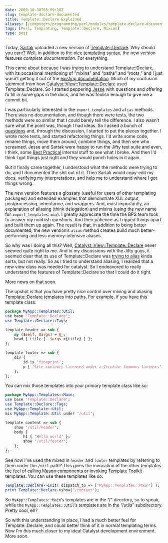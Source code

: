 ```yaml
--- 
date: 2009-10-30T05:09:18Z
slug: template-declare-documented
title: Template::Declare Explained
aliases: [/computers/programming/perl/modules/template-declare-documented.html]
tags: [Perl, Templating, Template::Declare, Mixins]
type: post
---
```


Today, [Sartak] uploaded a new version of [Template::Declare]. Why should you
care? Well, in addition to the [nice templating syntax], the new version
features *complete documentation*. For everything.

This came about because I was trying to understand Template::Declare, with its
occasional mentioning of “mixins” and “paths” and “roots,” and I just wasn’t
getting it out of the [existing documentation]. Much of my confusion stemmed
from how [Catalyst::View::Template::Declare] used Template::Declare. So I
started peppering [Jesse] with questions and offering to fill in some gaps in
the docs, and he was foolish enough to give me a commit bit.

I was particularly interested in the `import_templates` and `alias` methods.
There was no documentation, and though there were tests, the two methods were so
similar that I could barely tell the difference. I also wasn’t sure what the
point was, though I had ideas. So I asked a bunch of [questions] and, through
the discussion, I started to put the pieces together. I wrote more tests, and
started refactoring things. I'd write some code, rename things, move them
around, combine things, and then see who screamed. Jesse and Sartak were happy
to run the Jifty test suite and even, I think, some [Best Practical] internal
stuff to see what I broke. And then I'd think I got things just right and they
would punch holes in it again.

But it finally came together, I understood what the methods were trying to do,
and I documented the shit out of it. Then Sartak would copy-edit my docs,
verifying my interpretations, and help me to understand where I got things
wrong.

The new version features a glossary (useful for users of other templating
packages) and extended examples that demonstrate XUL output, postprocessing,
inheritance, and wrappers. And, most importantly, an explanation of aliasing
(think delegation) and mixins (using the new name for `import_templates`:
`mix`). I greatly appreciate the time the BPS team took to answer my noobish
questions. And their patience as I ripped things apart and built them up again.
The result is that, in addition to being better documented, the new version’s
`alias` method creates build much better-performing and less memory-intensive
aliases.

So why was I doing all this? Well, [Catalyst::View::Template::Declare] never
seemed quite right to me. And in my discussions with the Jifty guys, it seemed
clear that its use of Template::Declare was [trying to alias] kinda sorta, but
not really. So as I tried to understand aliasing, I realized that a new view
class was needed for catalyst. So I endeavored to really understand the features
of Template::Declare so that I could do it right.

More news on that soon.

The upshot is that you have pretty nice control over mixing and aliasing
Template::Declare templates into paths. For example, if you have this template
class:

``` perl
package MyApp::Templates::Util;
use base 'Template::Declare';
use Template::Declare::Tags;

template header => sub {
    my ($self, $args) = @_;
    head { title {  $args->{title} } };
};

template footer => sub {
    div {
        id is 'fineprint';
        p { 'Site contents licensed under a Creative Commons License.' }
    };
};
```

You can mix those templates into your primary template class like so:

``` perl
package MyApp::Templates::Main;
use base 'Template::Declare';
use Template::Declare::Tags;
use MyApp::Template::Util;
mix MyApp::Template::Util under '/util';

template content => sub {
    show '/util/header';
    body {
        h1 { 'Hello world' };
        show '/util/footer';
    };
};
```

See how I've used the mixed in `header` and `footer` templates by referring to
them under the `/util` path? This gives the invocation of the other templates
the feel of calling [Mason] components or invoking [Template Toolkit] templates.
You can use these templates like so:

``` perl
Template::Declare->init( dispatch_to => ['MyApp::Templates::Main'] );
print Template::Declare->show('/content');
```

So `MyApp::Templates::Main`’s templates are in the “/” directory, so to speak,
while the `MyApp::Templates::Util`’s templates are in the “/utils” subdirectory.
Pretty cool, eh?

So with this understanding in place, I had a much better feel for
Template::Declare, and could better think of it in normal templating terms. Now
I'm *this* much closer to my ideal Catalyst development environment. More soon.

  [Sartak]: http://blog.sartak.org/
  [Template::Declare]: http://search.cpan.org/perldoc?Template::Declare
    "Template::Declare on CPAN"
  [nice templating syntax]: /computers/programming/perl/xml-generation.html
    "Just a Theory: “Generating XML in Perl”"
  [existing documentation]: http://search.cpan.org/~sartak/Template-Declare-0.40/lib/Template/Declare.pm
    "Template::Declare 0.40"
  [Catalyst::View::Template::Declare]: http://search.cpan.org/perldoc?Catalyst::View::Template::Declare
    "Catalyst::View::Template::Declare on CPAN"
  [Jesse]: http://blog.fsck.com "Massively Parallel Procrastination"
  [questions]: http://lists.jifty.org/pipermail/jifty-devel/2009-September/002161.html
  [Best Practical]: http://www.bestpractical.com/
  [trying to alias]: http://lists.jifty.org/pipermail/jifty-devel/2009-September/002162.html
  [Mason]: http://search.cpan.org/perldoc?HTML::Mason " on CPAN"
  [Template Toolkit]: http://search.cpan.org/perldoc?Template
    "Template Toolkit on CPAN"
